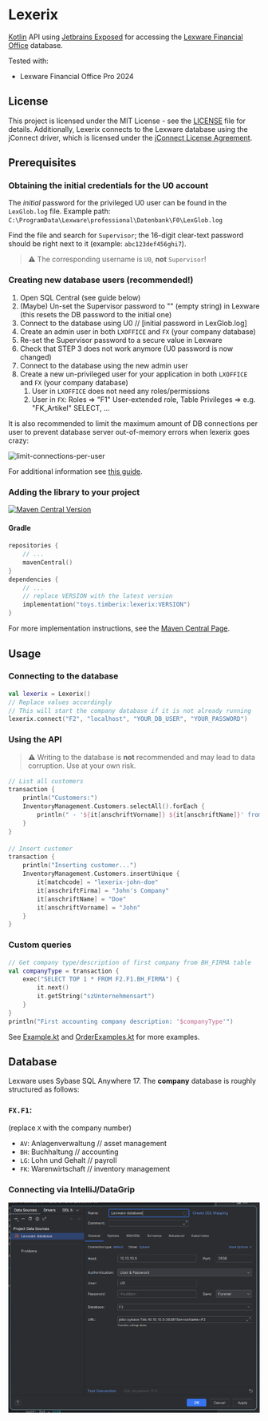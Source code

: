 # Lexerix

[Kotlin](https://kotl.in) API using [Jetbrains Exposed](https://github.com/JetBrains/Exposed) for accessing the
[Lexware Financial Office](https://shop.lexware.de/unternehmenssoftware) database.

Tested with:
- Lexware Financial Office Pro 2024

## License

This project is licensed under the MIT License - see the [LICENSE](LICENSE) file for details.
Additionally, Lexerix connects to the Lexware database using the jConnect driver,
which is licensed under the [jConnect License Agreement](LICENSE_jconnect).

## Prerequisites

### Obtaining the initial credentials for the U0 account

The *initial* password for the privileged U0 user can be found in the `LexGlob.log` file.
Example path: `C:\ProgramData\Lexware\professional\Datenbank\F0\LexGlob.log`

Find the file and search for `Supervisor`; the 16-digit clear-text password should be right
next to it (example: `abc123def456ghi7`).

> ⚠️ The corresponding username is `U0`, **not** `Supervisor`!

### Creating new database users (recommended!)

1. Open SQL Central (see guide below)
2. (Maybe) Un-set the Supervisor password to "" (empty string) in Lexware (this resets the DB
password to the initial one)
3. Connect to the database using U0 // [initial password in LexGlob.log]
4. Create an admin user in both `LXOFFICE` and `FX` (your company database)
5. Re-set the Supervisor password to a secure value in Lexware
6. Check that STEP 3 does not work anymore (U0 password is now changed)
7. Connect to the database using the new admin user
8. Create a new un-privileged user for your application in both `LXOFFICE` and `FX` (your company database)
   1. User in `LXOFFICE` does not need any roles/permissions
   2. User in `FX`: Roles => "F1" User-extended role, Table Privileges => e.g. "FK_Artikel" SELECT, ...

It is also recommended to limit the maximum amount of DB connections per user to prevent
database server out-of-memory errors when lexerix goes crazy:

![limit-connections-per-user](https://github.com/user-attachments/assets/031bf2ad-b6c0-4107-86f5-3511fbeb9c73)

For additional information see [this guide](https://armann-systems.com/wiki/lexware-datenbankzugriff/).

### Adding the library to your project

[![Maven Central Version](https://img.shields.io/maven-central/v/toys.timberix/lexerix)](https://central.sonatype.com/artifact/toys.timberix/lexerix)

#### Gradle
```kotlin
repositories {
    // ...
    mavenCentral()
}
dependencies {
    // ...
    // replace VERSION with the latest version
    implementation("toys.timberix:lexerix:VERSION")
}
```
For more implementation instructions,
see the [Maven Central Page](https://central.sonatype.com/artifact/toys.timberix/lexerix).

## Usage

### Connecting to the database
```kotlin
val lexerix = Lexerix()
// Replace values accordingly
// This will start the company database if it is not already running
lexerix.connect("F2", "localhost", "YOUR_DB_USER", "YOUR_PASSWORD")
```    

### Using the API
> ⚠️ Writing to the database is **not** recommended and may lead to data corruption. Use at your own risk.
```kotlin
// List all customers
transaction {
    println("Customers:")
    InventoryManagement.Customers.selectAll().forEach {
        println(" - '${it[anschriftVorname]} ${it[anschriftName]}' from company '${it[anschriftFirma]}'")
    }
}

// Insert customer
transaction {
    println("Inserting customer...")
    InventoryManagement.Customers.insertUnique {
        it[matchcode] = "lexerix-john-doe"
        it[anschriftFirma] = "John's Company"
        it[anschriftName] = "Doe"
        it[anschriftVorname] = "John"
    }
}
```

### Custom queries
```kotlin
// Get company type/description of first company from BH_FIRMA table
val companyType = transaction {
    exec("SELECT TOP 1 * FROM F2.F1.BH_FIRMA") {
        it.next()
        it.getString("szUnternehmensart")
    }
}
println("First accounting company description: '$companyType'")
```

See [Example.kt](src/test/kotlin/Example.kt)
and [OrderExamples.kt](src/test/kotlin/OrderExamples.kt) for more examples.


## Database

Lexware uses Sybase SQL Anywhere 17. The **company** database is roughly structured as follows:

### `FX.F1`:
(replace `X` with the company number)
- `AV`: Anlagenverwaltung // asset management
- `BH`: Buchhaltung // accounting
- `LG`: Lohn und Gehalt // payroll
- `FK`: Warenwirtschaft // inventory management

### Connecting via IntelliJ/DataGrip
![img.png](images/img.png)
